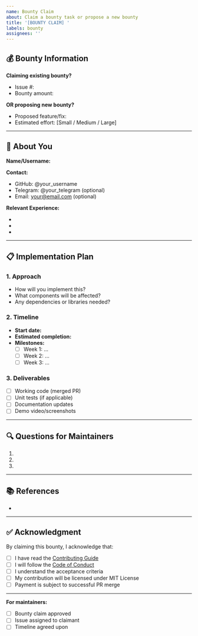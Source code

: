 ```yaml
---
name: Bounty Claim
about: Claim a bounty task or propose a new bounty
title: '[BOUNTY CLAIM] '
labels: bounty
assignees: ''
---
```


## 💰 Bounty Information

**Claiming existing bounty?**
- Issue #: <!-- Link to existing bounty issue -->
- Bounty amount: <!-- If specified -->

**OR proposing new bounty?**
- Proposed feature/fix: <!-- Brief description -->
- Estimated effort: [Small / Medium / Large]

---

## 👤 About You

**Name/Username:** <!-- Your name or GitHub username -->

**Contact:**
- GitHub: @your_username
- Telegram: @your_telegram (optional)
- Email: your@email.com (optional)

**Relevant Experience:**
- <!-- Link to your GitHub profile -->
- <!-- Previous contributions or similar projects -->
- <!-- Relevant skills (Go, React, trading systems, etc.) -->

---

## 📋 Implementation Plan

### 1. Approach
<!-- Describe your technical approach -->
- How will you implement this?
- What components will be affected?
- Any dependencies or libraries needed?

### 2. Timeline
- **Start date:** <!-- When you plan to start -->
- **Estimated completion:** <!-- How long will it take? -->
- **Milestones:**
  - [ ] Week 1: ...
  - [ ] Week 2: ...
  - [ ] Week 3: ...

### 3. Deliverables
- [ ] Working code (merged PR)
- [ ] Unit tests (if applicable)
- [ ] Documentation updates
- [ ] Demo video/screenshots

---

## 🔍 Questions for Maintainers

<!-- Any questions you have about the requirements? -->

1.
2.
3.

---

## 📚 References

<!-- Any relevant links, documentation, or examples -->

-

---

## ✅ Acknowledgment

By claiming this bounty, I acknowledge that:
- [ ] I have read the [Contributing Guide](../../CONTRIBUTING.md)
- [ ] I will follow the [Code of Conduct](../../CODE_OF_CONDUCT.md)
- [ ] I understand the acceptance criteria
- [ ] My contribution will be licensed under MIT License
- [ ] Payment is subject to successful PR merge

---

**For maintainers:**
- [ ] Bounty claim approved
- [ ] Issue assigned to claimant
- [ ] Timeline agreed upon
